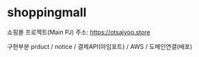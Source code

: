 # shoppingmall
쇼핑몰 프로젝트(Main PJ)
주소: https://otsajyoo.store

구현부분
prduct / notice / 결제API(아임포트) / AWS / 도메인연결(배포)
